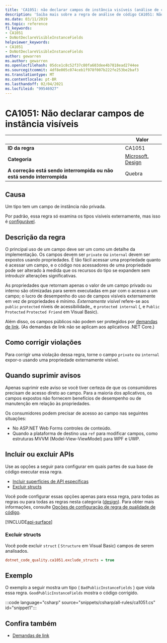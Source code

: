 ```yaml
---
title: 'CA1051: não declarar campos de instância visíveis (análise de código)'
description: 'Saiba mais sobre a regra de análise de código CA1051: Não declare campos de instância visíveis'
ms.date: 03/11/2019
ms.topic: reference
f1_keywords:
- CA1051
- DoNotDeclareVisibleInstanceFields
helpviewer_keywords:
- CA1051
- DoNotDeclareVisibleInstanceFields
author: gewarren
ms.author: gewarren
ms.openlocfilehash: 05dce1c8c52f37c80fa603dee4b7818ead2744ee
ms.sourcegitcommit: 4df8e005c074ceb1f978f007b222fe253be2baf3
ms.translationtype: MT
ms.contentlocale: pt-BR
ms.lasthandoff: 02/04/2021
ms.locfileid: "99546927"
---
```

# <a name="ca1051-do-not-declare-visible-instance-fields"></a>CA1051: Não declarar campos de instância visíveis

| | Valor |
|-|-|
| **ID da regra** |CA1051|
| **Categoria** |[Microsoft. Design](design-warnings.md)|
| **A correção está sendo interrompida ou não está sendo interrompida** |Quebra|

## <a name="cause"></a>Causa

Um tipo tem um campo de instância não privada.

Por padrão, essa regra só examina os tipos visíveis externamente, mas isso é [configurável](#include-or-exclude-apis).

## <a name="rule-description"></a>Descrição da regra

O principal uso de um campo deve ser um como um detalhe da implementação. Os campos devem ser `private` ou `internal` devem ser expostos usando propriedades. É tão fácil acessar uma propriedade quanto é acessar um campo, e o código nos acessadores de uma propriedade pode ser alterado à medida que os recursos do tipo se expandem sem introduzir alterações significativas.

As propriedades que retornam apenas o valor de um campo privado ou interno são otimizadas para serem executadas em par com o acesso a um campo; o lucro de desempenho do uso de campos visíveis externamente em vez de propriedades é mínimo. *Externamente visível* refere-se aos `public` `protected` níveis de acessibilidade,, e `protected internal` (, e `Public` `Protected` `Protected Friend` em Visual Basic).

Além disso, os campos públicos não podem ser protegidos por [demandas de link](../../../framework/misc/link-demands.md). (As demandas de link não se aplicam aos aplicativos .NET Core.)

## <a name="how-to-fix-violations"></a>Como corrigir violações

Para corrigir uma violação dessa regra, torne o campo `private` ou `internal` expor-o usando uma propriedade externamente visível.

## <a name="when-to-suppress-warnings"></a>Quando suprimir avisos

Apenas suprimir este aviso se você tiver certeza de que os consumidores precisam de acesso direto ao campo. Para a maioria dos aplicativos, os campos expostos não fornecem benefícios de desempenho ou de manutenção em relação às propriedades.

Os consumidores podem precisar de acesso ao campo nas seguintes situações:

- No ASP.NET Web Forms controles de conteúdo.
- Quando a plataforma de destino usa `ref` para modificar campos, como estruturas MVVM (Model-View-ViewModel) para WPF e UWP.

## <a name="include-or-exclude-apis"></a>Incluir ou excluir APIs

Use as opções a seguir para configurar em quais partes de sua base de código executar essa regra.

- [Incluir superfícies de API específicas](#include-specific-api-surfaces)
- [Excluir structs](#exclude-structs)

Você pode configurar essas opções apenas para essa regra, para todas as regras ou para todas as regras nesta categoria ([design](design-warnings.md)). Para obter mais informações, consulte [Opções de configuração de regra de qualidade de código](../code-quality-rule-options.md).

[!INCLUDE[api-surface](~/includes/code-analysis/api-surface.md)]

### <a name="exclude-structs"></a>Excluir structs

Você pode excluir `struct` ( `Structure` em Visual Basic) campos de serem analisados.

```ini
dotnet_code_quality.ca1051.exclude_structs = true
```

## <a name="example"></a>Exemplo

O exemplo a seguir mostra um tipo ( `BadPublicInstanceFields` ) que viola essa regra. `GoodPublicInstanceFields` mostra o código corrigido.

:::code language="csharp" source="snippets/csharp/all-rules/ca1051.cs" id="snippet1":::

## <a name="see-also"></a>Confira também

- [Demandas de link](../../../framework/misc/link-demands.md)
